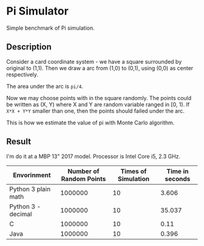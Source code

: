 # Pi Simulator

Simple benchmark of Pi simulation.

## Description

Consider a card coordinate system - we have a square surrounded by original to (1,1).
Then we draw a arc from (1,0) to (0,1), using (0,0) as center respectively.

The area under the arc is `pi/4`.

Now we may choose points with in the square randomly. The points could be written as (X, Y) where X and Y are random variable ranged in [0, 1). If `X*X + Y*Y` smaller than one, then the points should failed under the arc.

This is how we estimate the value of pi with Monte Carlo algorithm.

## Result

I'm do it at a MBP 13" 2017 model. Processor is Intel Core i5, 2.3 GHz.

| Envorinment  | Number of Random Points | Times of Simulation  | Time in seconds |
|---|---|---|---|
|Python 3 plain math  | 1000000  | 10  | 3.606 |
|Python 3 - decimal  | 1000000  | 10  | 35.037 |
|C   | 1000000  | 10  | 0.11 |
|Java| 1000000 | 10 | 0.396 |